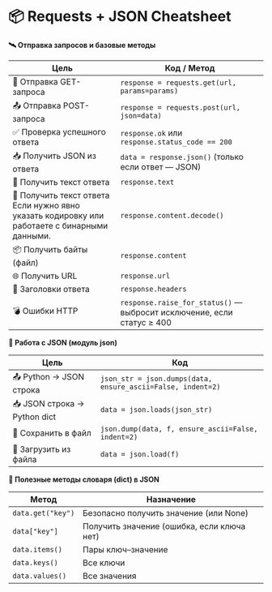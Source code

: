 # **📦 Requests + JSON Cheatsheet**

**🛰️ Отправка запросов и базовые методы**

| Цель                          | Код / Метод                                                                 |
|------------------------------|-----------------------------------------------------------------------------|
| 📡 Отправка GET-запроса      | `response = requests.get(url, params=params)`                              |
| 📤 Отправка POST-запроса     | `response = requests.post(url, json=data)`                                 |
| ✅ Проверка успешного ответа | `response.ok` или `response.status_code == 200`                            |
| 📥 Получить JSON из ответа   | `data = response.json()` (только если ответ — JSON)                        |
| 📄 Получить текст ответа     | `response.text`                                                            |
| 📄 Получить текст ответа Если нужно явно указать кодировку или работаете с бинарными данными.    | `response.content.decode()`                                                            |
| 📦 Получить байты (файл)     | `response.content`                                                         |
| 🌐 Получить URL              | `response.url`                                                             |
| 🧾 Заголовки ответа          | `response.headers`                                                         |
| 💣 Ошибки HTTP               | `response.raise_for_status()` — выбросит исключение, если статус ≥ 400    |

**🧾 Работа с JSON (модуль json)**

| Цель                          | Код                                                                          |
|------------------------------|-------------------------------------------------------------------------------|
| 📤 Python → JSON строка      | `json_str = json.dumps(data, ensure_ascii=False, indent=2)`                 |
| 📥 JSON строка → Python dict | `data = json.loads(json_str)`                                               |
| 💽 Сохранить в файл          | `json.dump(data, f, ensure_ascii=False, indent=2)`                          |
| 📂 Загрузить из файла        | `data = json.load(f)`                                                       |

**🧰 Полезные методы словаря (dict) в JSON**

| Метод               | Назначение                                   |
|---------------------|----------------------------------------------|
| `data.get("key")`   | Безопасно получить значение (или None)       |
| `data["key"]`       | Получить значение (ошибка, если ключа нет)   |
| `data.items()`      | Пары ключ–значение                           |
| `data.keys()`       | Все ключи                                    |
| `data.values()`     | Все значения                                 |
